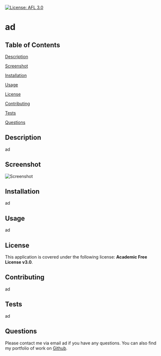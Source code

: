 [![License: AFL 3.0](https://img.shields.io/badge/License-AFL%203.0-blue.svg?style=plastic)](https://opensource.org/licenses/AFL-3.0)

# ad

## Table of Contents

[Description](#description)

[Screenshot](#screenshot)

[Installation](#installation)

[Usage](#usage)

[License](#license)

[Contributing](#contributing)

[Tests](#tests)

[Questions](#questions)

## Description

ad

## Screenshot

![Screenshot](ad)

## Installation

ad

## Usage

ad

## License

This application is covered under the following license: **Academic Free License v3.0**.

## Contributing

ad

## Tests

ad

## Questions

Please contact me via email ad if you have any questions. You can also find my portfolio of work on [Github](https://github.com/ad).